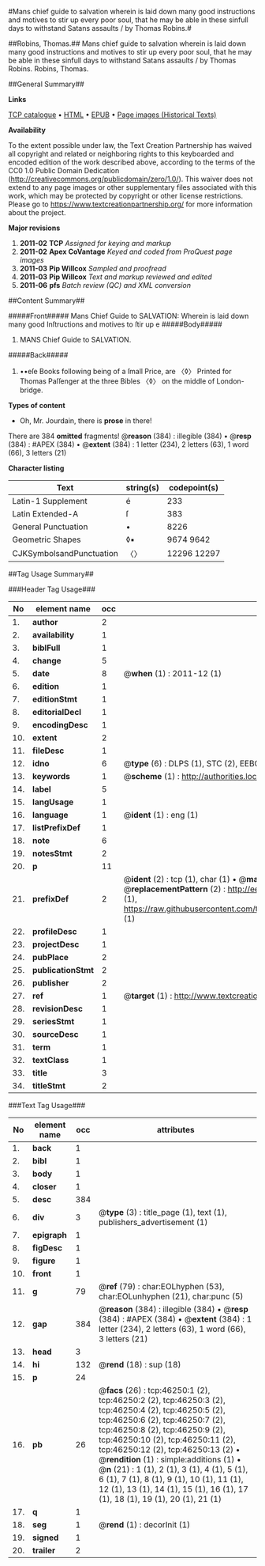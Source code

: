 #Mans chief guide to salvation wherein is laid down many good instructions and motives to stir up every poor soul, that he may be able in these sinfull days to withstand Satans assaults / by Thomas Robins.#

##Robins, Thomas.##
Mans chief guide to salvation wherein is laid down many good instructions and motives to stir up every poor soul, that he may be able in these sinfull days to withstand Satans assaults / by Thomas Robins.
Robins, Thomas.

##General Summary##

**Links**

[TCP catalogue](http://www.ota.ox.ac.uk/tcp/)  • 
[HTML](http://tei.it.ox.ac.uk/tcp/Texts-HTML/free/A57/A57421.html)  • 
[EPUB](http://tei.it.ox.ac.uk/tcp/Texts-EPUB/free/A57/A57421.epub) • 
[Page images (Historical Texts)](https://historicaltexts.jisc.ac.uk/eebo-11076553e)

**Availability**

To the extent possible under law, the Text Creation Partnership has waived all copyright and related or neighboring rights to this keyboarded and encoded edition of the work described above, according to the terms of the CC0 1.0 Public Domain Dedication (http://creativecommons.org/publicdomain/zero/1.0/). This waiver does not extend to any page images or other supplementary files associated with this work, which may be protected by copyright or other license restrictions. Please go to https://www.textcreationpartnership.org/ for more information about the project.

**Major revisions**

1. __2011-02__ __TCP__ *Assigned for keying and markup*
1. __2011-02__ __Apex CoVantage__ *Keyed and coded from ProQuest page images*
1. __2011-03__ __Pip Willcox__ *Sampled and proofread*
1. __2011-03__ __Pip Willcox__ *Text and markup reviewed and edited*
1. __2011-06__ __pfs__ *Batch review (QC) and XML conversion*

##Content Summary##

#####Front#####
 Mans Chief Guide to SALVATION: Wherein is laid down many good Inſtructions and motives to ſtir up e
#####Body#####

1. MANS Chief Guide to SALVATION.

#####Back#####

1. ••eſe Books following being of a ſmall Price, are 〈◊〉 Printed for Thomas Paſſenger at the three Bibles 〈◊〉 on the middle of London-bridge.

**Types of content**

  * Oh, Mr. Jourdain, there is **prose** in there!

There are 384 **omitted** fragments! 
 @__reason__ (384) : illegible (384)  •  @__resp__ (384) : #APEX (384)  •  @__extent__ (384) : 1 letter (234), 2 letters (63), 1 word (66), 3 letters (21)

**Character listing**


|Text|string(s)|codepoint(s)|
|---|---|---|
|Latin-1 Supplement|é|233|
|Latin Extended-A|ſ|383|
|General Punctuation|•|8226|
|Geometric Shapes|◊▪|9674 9642|
|CJKSymbolsandPunctuation|〈〉|12296 12297|

##Tag Usage Summary##

###Header Tag Usage###

|No|element name|occ|attributes|
|---|---|---|---|
|1.|__author__|2||
|2.|__availability__|1||
|3.|__biblFull__|1||
|4.|__change__|5||
|5.|__date__|8| @__when__ (1) : 2011-12 (1)|
|6.|__edition__|1||
|7.|__editionStmt__|1||
|8.|__editorialDecl__|1||
|9.|__encodingDesc__|1||
|10.|__extent__|2||
|11.|__fileDesc__|1||
|12.|__idno__|6| @__type__ (6) : DLPS (1), STC (2), EEBO-CITATION (1), OCLC (1), VID (1)|
|13.|__keywords__|1| @__scheme__ (1) : http://authorities.loc.gov/ (1)|
|14.|__label__|5||
|15.|__langUsage__|1||
|16.|__language__|1| @__ident__ (1) : eng (1)|
|17.|__listPrefixDef__|1||
|18.|__note__|6||
|19.|__notesStmt__|2||
|20.|__p__|11||
|21.|__prefixDef__|2| @__ident__ (2) : tcp (1), char (1)  •  @__matchPattern__ (2) : ([0-9\-]+):([0-9IVX]+) (1), (.+) (1)  •  @__replacementPattern__ (2) : http://eebo.chadwyck.com/downloadtiff?vid=$1&page=$2 (1), https://raw.githubusercontent.com/textcreationpartnership/Texts/master/tcpchars.xml#$1 (1)|
|22.|__profileDesc__|1||
|23.|__projectDesc__|1||
|24.|__pubPlace__|2||
|25.|__publicationStmt__|2||
|26.|__publisher__|2||
|27.|__ref__|1| @__target__ (1) : http://www.textcreationpartnership.org/docs/. (1)|
|28.|__revisionDesc__|1||
|29.|__seriesStmt__|1||
|30.|__sourceDesc__|1||
|31.|__term__|1||
|32.|__textClass__|1||
|33.|__title__|3||
|34.|__titleStmt__|2||


###Text Tag Usage###

|No|element name|occ|attributes|
|---|---|---|---|
|1.|__back__|1||
|2.|__bibl__|1||
|3.|__body__|1||
|4.|__closer__|1||
|5.|__desc__|384||
|6.|__div__|3| @__type__ (3) : title_page (1), text (1), publishers_advertisement (1)|
|7.|__epigraph__|1||
|8.|__figDesc__|1||
|9.|__figure__|1||
|10.|__front__|1||
|11.|__g__|79| @__ref__ (79) : char:EOLhyphen (53), char:EOLunhyphen (21), char:punc (5)|
|12.|__gap__|384| @__reason__ (384) : illegible (384)  •  @__resp__ (384) : #APEX (384)  •  @__extent__ (384) : 1 letter (234), 2 letters (63), 1 word (66), 3 letters (21)|
|13.|__head__|3||
|14.|__hi__|132| @__rend__ (18) : sup (18)|
|15.|__p__|24||
|16.|__pb__|26| @__facs__ (26) : tcp:46250:1 (2), tcp:46250:2 (2), tcp:46250:3 (2), tcp:46250:4 (2), tcp:46250:5 (2), tcp:46250:6 (2), tcp:46250:7 (2), tcp:46250:8 (2), tcp:46250:9 (2), tcp:46250:10 (2), tcp:46250:11 (2), tcp:46250:12 (2), tcp:46250:13 (2)  •  @__rendition__ (1) : simple:additions (1)  •  @__n__ (21) : 1 (1), 2 (1), 3 (1), 4 (1), 5 (1), 6 (1), 7 (1), 8 (1), 9 (1), 10 (1), 11 (1), 12 (1), 13 (1), 14 (1), 15 (1), 16 (1), 17 (1), 18 (1), 19 (1), 20 (1), 21 (1)|
|17.|__q__|1||
|18.|__seg__|1| @__rend__ (1) : decorInit (1)|
|19.|__signed__|1||
|20.|__trailer__|2||

